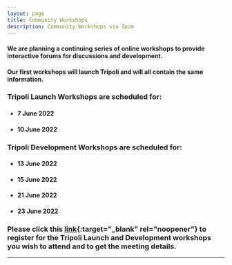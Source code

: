 ```yaml
---
layout: page
title: Community Workshops
description: Community Workshops via Zoom
---
```

#### We are planning a continuing series of online workshops to provide interactive forums for discussions and development.

#### Our first workshops will launch Tripoli and will all contain the same information.  

### Tripoli Launch Workshops are scheduled for:
- #### 7 June 2022
- #### 10 June 2022

### Tripoli Development Workshops are scheduled for:
- #### 13 June 2022
- #### 15 June 2022
- #### 21 June 2022
- #### 23 June 2022



### Please click this [link](https://docs.google.com/forms/d/e/1FAIpQLSf6n226u6SAF6k3oyaonSzfdhMGWW7YZllN8YSylnVMNYXxqA/viewform?usp=sf_link){:target="_blank" rel="noopener"} to register for the Tripoli Launch and Development workshops you wish to attend and to get the meeting details.

---

